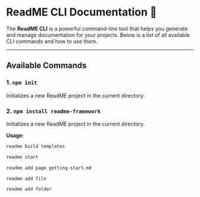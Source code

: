 # ReadME CLI Documentation 📜

The **ReadME CLI** is a powerful command-line tool that helps you generate and manage documentation for your projects. Below is a list of all available CLI commands and how to use them.

---

## Available Commands

### 1. `npm init`
Initializes a new ReadME project in the current directory.


### 2. `npm install readme-framework`
Initializes a new ReadME project in the current directory.

**Usage**:


```bash
readme build templates
```

```bash
readme start
```

```bash
readme add page getting-start.md
```

```bash
readme add file
```

```bash
readme add folder
```